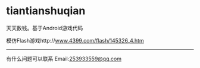tiantianshuqian
===============

天天数钱。基于Android游戏代码

模仿Flash游戏http://www.4399.com/flash/145326_4.htm 



----------
有什么问题可以联系
Email:253933559@qq.com
